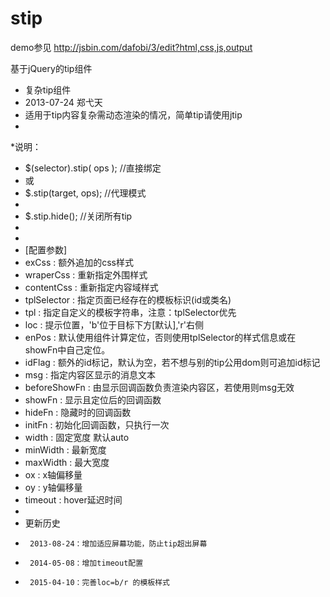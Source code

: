 stip
====
demo参见
  http://jsbin.com/dafobi/3/edit?html,css,js,output

基于jQuery的tip组件

 * 复杂tip组件
 * 2013-07-24 郑弋天
 * 适用于tip内容复杂需动态渲染的情况，简单tip请使用jtip
 *
 *说明：
 * 	$(selector).stip( ops ); //直接绑定
 * 	或
 * 	$.stip(target, ops); //代理模式
 *
 * 	$.stip.hide(); //关闭所有tip
 *
 *
 * [配置参数]
 * 	exCss : 额外追加的css样式
 * 	wraperCss : 重新指定外围样式
 * 	contentCss : 重新指定内容域样式
 * 	tplSelector : 指定页面已经存在的模板标识(id或类名)
 * 	tpl : 指定自定义的模板字符串，注意：tplSelector优先
 * 	loc : 提示位置，'b'位于目标下方[默认],'r'右侧
 *  enPos : 默认使用组件计算定位，否则使用tplSelector的样式信息或在showFn中自己定位。
 *  idFlag : 额外的id标记，默认为空，若不想与别的tip公用dom则可追加id标记
 * 	msg : 指定内容区显示的消息文本
 *  beforeShowFn : 由显示回调函数负责渲染内容区，若使用则msg无效
 * 	showFn : 显示且定位后的回调函数
 * 	hideFn : 隐藏时的回调函数
 * 	initFn : 初始化回调函数，只执行一次
 * 	width : 固定宽度 默认auto
 * 	minWidth : 最新宽度
 * 	maxWidth : 最大宽度
 * 	ox : x轴偏移量
 * 	oy : y轴偏移量
 *	timeout : hover延迟时间
 * 	
 *	更新历史
 *		2013-08-24：增加适应屏幕功能，防止tip超出屏幕
 *		2014-05-08：增加timeout配置
 *		2015-04-10：完善loc=b/r 的模板样式
